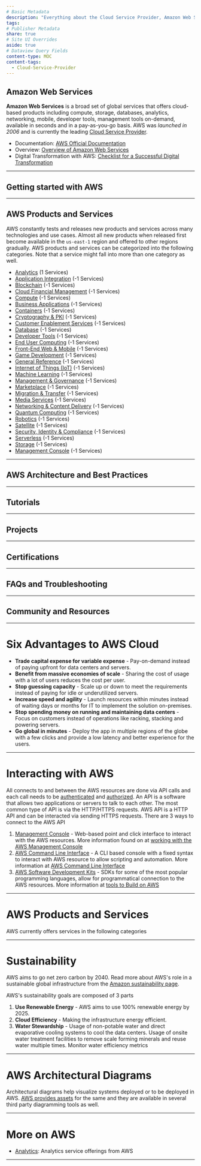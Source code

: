 ```yaml
---
# Basic Metadata
description: "Everything about the Cloud Service Provider, Amazon Web Services"
tags: 
# Publisher Metadata
share: true
# Site UI Overrides
aside: true
# Dataview Query Fields
content-type: MOC
content-tags:
  - Cloud-Service-Provider
---
```

## Amazon Web Services
**Amazon Web Services** is a broad set of global services that offers cloud-based products including compute, storage, databases, analytics, networking, mobile, developer tools, management tools on-demand, available in seconds and in a pay-as-you-go basis. AWS was *launched in 2006* and is currently the leading [Cloud Service Provider](Cloud%20Service%20Provider.md#).

- Documentation: [AWS Official Documentation](https://docs.aws.amazon.com/) 
- Overview: [Overview of Amazon Web Services](https://docs.aws.amazon.com/whitepapers/latest/aws-overview/introduction.html)
- Digital Transformation with AWS: [Checklist for a Successful Digital Transformation](https://aws.amazon.com/blogs/publicsector/your-checklist-for-a-successful-digital-transformation/)

---
## Getting started with AWS


---
## AWS Products and Services
AWS constantly tests and releases new products and services across many technologies and use cases. Almost all new products when released first become available in the `us-east-1` region and offered to other regions gradually. AWS products and services can be categorized into the following categories. Note that a service might fall into more than one category as well.
- [Analytics](./Analytics.md#) (1 Services)
- [Application Integration](./Application-Integration.md#) (-1 Services)
- [Blockchain](./Blockchain.md#) (-1 Services)
- [Cloud Financial Management](./Cloud-Financial-Management.md#) (-1 Services)
- [Compute](./Compute.md#) (-1 Services)
- [Business Applications](./Business-Applications.md#) (-1 Services)
- [Containers](./Containers.md#) (-1 Services)
- [Cryptography & PKI](./Cryptography-&-PKI.md#) (-1 Services)
- [Customer Enablement Services](./Customer-Enablement-Services.md#) (-1 Services)
- [Database](./Database.md#) (-1 Services)
- [Developer Tools](./Developer-Tools.md#) (-1 Services)
- [End User Computing](./End-User-Computing.md#) (-1 Services)
- [Front-End Web & Mobile](./Front-End-Web-&-Mobile.md#) (-1 Services)
- [Game Development](./Game-Development.md#) (-1 Services)
- [General Reference](./General-Reference.md#) (-1 Services)
- [Internet of Things (IoT)](./Internet-of-Things-(IoT).md#) (-1 Services)
- [Machine Learning](./Machine-Learning.md#) (-1 Services)
- [Management & Governance](./Management-&-Governance.md#) (-1 Services)
- [Marketplace](./Marketplace.md#) (-1 Services)
- [Migration & Transfer](./Migration-&-Transfer.md#) (-1 Services)
- [Media Services](./Media-Services.md#) (-1 Services)
- [Networking & Content Delivery](./Networking-&-Content-Delivery.md#) (-1 Services)
- [Quantum Computing](./Quantum-Computing.md#) (-1 Services)
- [Robotics](./Robotics.md#) (-1 Services)
- [Satellite](./Satellite.md#) (-1 Services)
- [Security, Identity & Compliance](./Security,-Identity-&-Compliance.md#) (-1 Services)
- [Serverless](./Serverless.md#) (-1 Services)
- [Storage](./Storage.md#) (-1 Services)
- [Management Console](./Management-Console.md#) (-1 Services)


---
## AWS Architecture and Best Practices

---
## Tutorials

---
## Projects

---
## Certifications

---
## FAQs and Troubleshooting

---
## Community and Resources

---
# Six Advantages to AWS Cloud
- **Trade capital expense for variable expense** - Pay-on-demand instead of paying upfront for data centers and servers.
- **Benefit from massive economies of scale** - Sharing the cost of usage with a lot of users reduces the cost per user.
- **Stop guessing capacity** - Scale up or down to meet the requirements instead of paying for idle or underutilized servers.
- **Increase speed and agility** - Launch resources within minutes instead of waiting days or months for IT to implement the solution on-premises.
- **Stop spending money on running and maintaining data centers** - Focus on customers instead of operations like racking, stacking and powering servers.
- **Go global in minutes** - Deploy the app in multiple regions of the globe with a few clicks and provide a low latency and better experience for the users.

---
# Interacting with AWS
All connects to and between the AWS resources are done via API calls and each call needs to be [authenticated](Authentication.md#) and [authorized](Authorization.md#). An API is a software that allows two applications or servers to talk to each other. The most common type of API is via the HTTP/HTTPS requests. AWS API is a HTTP API and can be interacted via sending HTTPS requests.  There are 3 ways to connect to the AWS API
1. [Management Console](./Management-Console.md#) - Web-based point and click interface to interact with the AWS resources. More information found on at [working with the AWS Management Console](https://docs.aws.amazon.com/awsconsolehelpdocs/latest/gsg/getting-started.html)
2. [AWS Command Line Interface](AWS%20Command%20Line%20Interface.md#) - A CLI based console with a fixed syntax to interact with AWS resource to allow scripting and automation. More information at [AWS Command Line Interface](https://aws.amazon.com/cli/)
3. [AWS Software Development Kits](AWS%20Tools%20and%20SDKs.md#) - SDKs for some of the most popular programming languages, allow for programmatical connection to the AWS resources. More information at [tools to Build on AWS](https://aws.amazon.com/tools/)

---
# AWS Products and Services


AWS currently offers services in the following categories

---
# Sustainability
AWS aims to go net zero carbon by 2040. Read more about AWS's role in a sustainable global infrastructure from the [Amazon sustainability page](https://sustainability.aboutamazon.com/).

AWS's sustainability goals are composed of 3 parts
1. **Use Renewable Energy** - AWS aims to use 100% renewable energy by 2025.
2. **Cloud Efficiency** - Making the infrastructure energy efficient.
3. **Water Stewardship** - Usage of non-potable water and direct evaporative cooling systems to cool the data centers. Usage of onsite water treatment facilities to remove scale forming minerals and reuse water multiple times. Monitor water efficiency metrics

---
# AWS Architectural Diagrams
Architectural diagrams help visualize systems deployed or to be deployed in AWS. [AWS provides assets](https://aws.amazon.com/architecture/icons/) for the same and they are available in several third party diagramming tools as well.

---
# More on AWS 
- [Analytics](./Analytics.md#): Analytics service offerings from AWS

---


